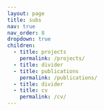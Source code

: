 ```yaml
---
layout: page
title: subs
nav: true
nav_order: 8
dropdown: true
children:
  - title: projects
    permalink: /projects/
  - title: divider
  - title: publications
    permalink: /publications/
  - title: divider
  - title: cv
    permalink: /cv/
---
```

